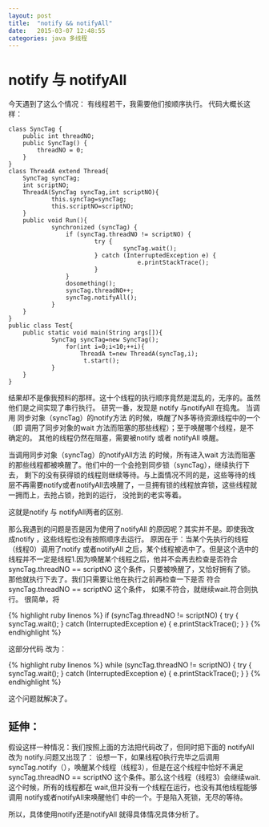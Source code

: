 ```yaml
---
layout: post
title:  "notify && notifyAll"
date:   2015-03-07 12:48:55
categories: java 多线程 
---
```


# notify 与 notifyAll 

今天遇到了这么个情况：
有线程若干，我需要他们按顺序执行。
代码大概长这样：

```
class SyncTag {
	public int threadNO;
	public SyncTag() {
	    threadNO = 0;
	}
}
class ThreadA extend Thread{
	SyncTag syncTag;
	int scriptNO;
	ThreadA(SyncTag syncTag,int scriptNO){
			this.syncTag=syncTag;
			this.scriptNO=scriptNO;
	}
	public void Run(){
			synchronized (syncTag) {
                if (syncTag.threadNO != scriptNO) {
                        try {
                                syncTag.wait();
                        } catch (InterruptedException e) {
                                    e.printStackTrace();
                        }
                }
                dosomething();
                syncTag.threadNO++;
                syncTag.notifyAll();
			}
	}
}
public class Test{
	public static void main(String args[]){
		    SyncTag syncTag=new SyncTag();
			 	for(int i=0;i<10;++i){
				 	ThreadA t=new ThreadA(syncTag,i);
					 t.start();
			}
	}
}
```

结果却不是像我预料的那样。这十个线程的执行顺序竟然是混乱的，无序的。虽然他们是之间实现了串行执行。
研究一番，发现是 notify 与notifyAll 在捣鬼。
当调用 同步对象（syncTag）的notify方法 的时候，唤醒了N多等待资源线程中的一个（即 调用了同步对象的wait 方法而阻塞的那些线程）；至于唤醒哪个线程，是不确定的。
其他的线程仍然在阻塞，需要被notify 或者 notifyAll 唤醒。
		 
当调用同步对象（syncTag）的notifyAll方法 的时候，所有进入wait 方法而阻塞的那些线程都被唤醒了。他们中的一个会抢到同步锁（syncTag），继续执行下去，
剩下的没有获得锁的线程则继续等待。与上面情况不同的是，这些等待的线层不再需要notify或者notifyAll去唤醒了，一旦拥有锁的线程放弃锁，这些线程就一拥而上，去抢占锁，抢到的运行，
没抢到的老实等着。
		 
这就是notify 与 notifyAll两者的区别.
		 
那么我遇到的问题是否是因为使用了notifyAll 的原因呢？其实并不是。即使我改成notify ，这些线程也没有按照顺序去运行。
原因在于：当某个先执行的线程（线程0）调用了notify 或者notifyAll 之后，某个线程被选中了。但是这个选中的线程并不一定是线程1.因为唤醒某个线程之后，他并不会再去检查是否符合
syncTag.threadNO == scriptNO 这个条件，只要被唤醒了，又恰好拥有了锁。那他就执行下去了。我们只需要让他在执行之前再检查一下是否 符合syncTag.threadNO == scriptNO 这个条件，
如果不符合，就继续wait.符合则执行。
很简单，将 

{% highlight ruby linenos %}
if (syncTag.threadNO != scriptNO) {
    try {
			syncTag.wait();
		} catch (InterruptedException e) {
								e.printStackTrace();
		}
}
{% endhighlight %}

这部分代码 改为： 

{% highlight ruby linenos %}
while (syncTag.threadNO != scriptNO) {
		try {
				syncTag.wait();
		} catch (InterruptedException e) {
				e.printStackTrace();
		}
}
{% endhighlight %}

这个问题就解决了。
	 
## **延伸**：
假设这样一种情况：我们按照上面的方法把代码改了，但同时把下面的 notifyAll 改为 notify.问题又出现了：
设想一下，如果线程0执行完毕之后调用syncTag.notify（），唤醒某个线程（线程3），但是在这个线程中恰好不满足 syncTag.threadNO == scriptNO
这个条件。那么这个线程（线程3）会继续wait. 这个时候，所有的线程都在 wait,但并没有一个线程在运行，也没有其他线程能够调用 notify或者notifyAll来唤醒他们
中的一个。于是陷入死锁，无尽的等待。
		 
所以，具体使用notify还是notifyAll 就得具体情况具体分析了。
